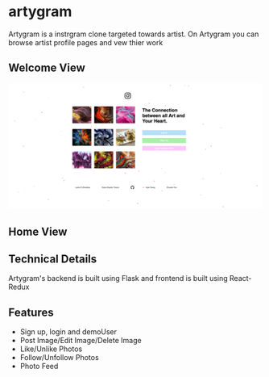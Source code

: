# artygram

Artygram is a instrgram clone targeted towards artist. On Artygram you can browse artist profile pages and vew thier work 

## Welcome View 

![welcome](artygram.png) 

## Home View

## Technical Details

Artygram's backend is built using Flask and frontend is built using React-Redux 

## Features 

- Sign up, login and demoUser 
- Post Image/Edit Image/Delete Image 
- Like/Unlike Photos
- Follow/Unfollow Photos 
- Photo Feed
